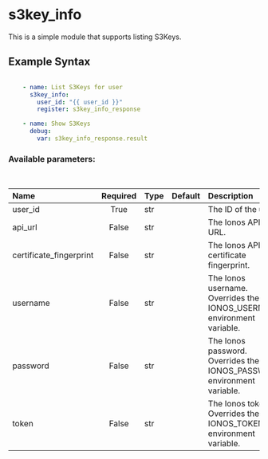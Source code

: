 # s3key_info

This is a simple module that supports listing S3Keys.

## Example Syntax


```yaml

    - name: List S3Keys for user
      s3key_info:
        user_id: "{{ user_id }}"
        register: s3key_info_response

    - name: Show S3Keys
      debug:
        var: s3key_info_response.result

```
### Available parameters:
&nbsp;

| Name | Required | Type | Default | Description |
| :--- | :---: | :--- | :--- | :--- |
| user_id | True | str |  | The ID of the user |
| api_url | False | str |  | The Ionos API base URL. |
| certificate_fingerprint | False | str |  | The Ionos API certificate fingerprint. |
| username | False | str |  | The Ionos username. Overrides the IONOS_USERNAME environment variable. |
| password | False | str |  | The Ionos password. Overrides the IONOS_PASSWORD environment variable. |
| token | False | str |  | The Ionos token. Overrides the IONOS_TOKEN environment variable. |
